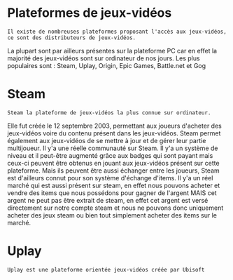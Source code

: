 # Plateformes de jeux-vidéos
    Il existe de nombreuses plateformes proposant l'accès aux jeux-vidéos, ce sont des distributeurs de jeux-vidéos.
La plupart sont par ailleurs présentes sur la plateforme PC car en effet la majorité des jeux-vidéos sont sur ordinateur de nos jours.
Les plus populaires sont : Steam, Uplay, Origin, Epic Games, Battle.net et Gog

# Steam
    Steam la plateforme de jeux-vidéos la plus connue sur ordinateur.
Elle fut créée le 12 septembre 2003, permettant aux joueurs d'acheter des jeux-vidéos voire du contenu présent dans les jeux-vidéos.
Steam permet également aux jeux-vidéos de se mettre à jour et de gérer leur partie multijoueur.
Il y'a une réelle communauté sur Steam. Il y'a un système de niveau et il peut-être augmenté grâce aux badges qui sont payant mais ceux-ci peuvent être obtenus
en jouant aux jeux-vidéos présent sur cette plateforme. Mais ils peuvent être aussi échanger entre les joueurs, Steam est d'ailleurs connut pour son système d'échange d'items.
Il y'a un réel marché qui est aussi présent sur steam, en effet nous pouvons acheter et vendre des items que nous possédons pour gagner de l'argent MAIS cet argent ne peut pas être extrait de steam, en effet cet argent est versé directement sur notre compte steam et nous ne pouvons donc uniquement acheter des jeux steam ou bien tout simplement acheter des items sur le marché.

# Uplay
    Uplay est une plateforme orientée jeux-vidéos créée par Ubisoft

